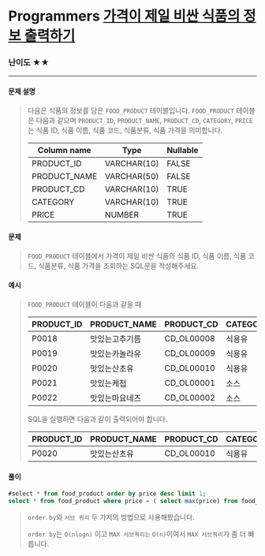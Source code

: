 # Programmers [가격이 제일 비싼 식품의 정보 출력하기](https://school.programmers.co.kr/learn/courses/30/lessons/131115)

### 난이도 ★★

---

#### 문제 설명

> 다음은 식품의 정보를 담은 `FOOD_PRODUCT` 테이블입니다. `FOOD_PRODUCT` 테이블은 다음과 같으며 `PRODUCT_ID`, `PRODUCT_NAME`, `PRODUCT_CD`, `CATEGORY`, `PRICE`는 식품 ID, 식품 이름, 식품 코드, 식품분류, 식품 가격을 의미합니다.
>
> | Column name  | Type        | Nullable |
> | ------------ | ----------- | -------- |
> | PRODUCT_ID   | VARCHAR(10) | FALSE    |
> | PRODUCT_NAME | VARCHAR(50) | FALSE    |
> | PRODUCT_CD   | VARCHAR(10) | TRUE     |
> | CATEGORY     | VARCHAR(10) | TRUE     |
> | PRICE        | NUMBER      | TRUE     |

#### 문제

> `FOOD_PRODUCT` 테이블에서 가격이 제일 비싼 식품의 식품 ID, 식품 이름, 식품 코드, 식품분류, 식품 가격을 조회하는 SQL문을 작성해주세요.

#### 예시

>`FOOD_PRODUCT` 테이블이 다음과 같을 때
>
>| PRODUCT_ID | PRODUCT_NAME   | PRODUCT_CD | CATEGORY | PRICE |
>| ---------- | -------------- | ---------- | -------- | ----- |
>| P0018      | 맛있는고추기름 | CD_OL00008 | 식용유   | 6100  |
>| P0019      | 맛있는카놀라유 | CD_OL00009 | 식용유   | 5100  |
>| P0020      | 맛있는산초유   | CD_OL00010 | 식용유   | 6500  |
>| P0021      | 맛있는케첩     | CD_OL00001 | 소스     | 4500  |
>| P0022      | 맛있는마요네즈 | CD_OL00002 | 소스     | 4700  |
>
>SQL을 실행하면 다음과 같이 출력되어야 합니다.
>
>| PRODUCT_ID | PRODUCT_NAME | PRODUCT_CD | CATEGORY | PRICE |
>| ---------- | ------------ | ---------- | -------- | ----- |
>| P0020      | 맛있는산초유 | CD_OL00010 | 식용유   | 6500  |

#### 풀이

```sql
#select * from food_product order by price desc limit 1;
select * from food_product where price = ( select max(price) from food_product);
```

> `order by`와 `서브 쿼리` 두 가지의 방법으로 사용해봤습니다.
>
> `order by`는 `O(nlogn)` 이고 `MAX 서브쿼리는` `O(n)`이여서 `MAX 서브쿼리`가 좀 더 빠릅니다.

